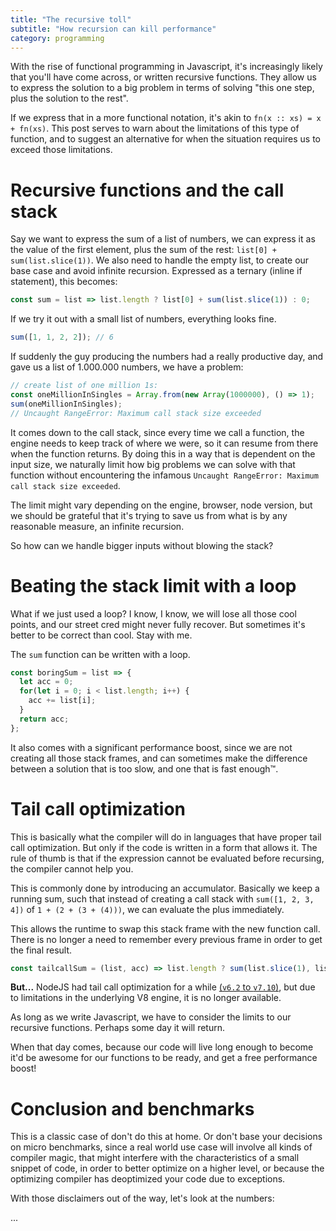 ```yaml
---
title: "The recursive toll"
subtitle: "How recursion can kill performance"
category: programming
---
```


With the rise of functional programming in Javascript, it's increasingly likely
that you'll have come across, or written recursive functions. They allow us to
express the solution to a big problem in terms of solving "this one step,
plus the solution to the rest".

If we express that in a more functional notation, it's akin to `fn(x :: xs) = x + fn(xs)`.
This post serves to warn about the limitations of this type of function, and to
suggest an alternative for when the situation requires us to exceed those limitations.

# Recursive functions and the call stack

Say we want to express the sum of a list of numbers, we can express it as the
value of the first element, plus the sum of the rest: `list[0] + sum(list.slice(1))`.
We also need to handle the empty list, to create our base case and avoid infinite
recursion. Expressed as a ternary (inline if statement), this becomes:

```js
const sum = list => list.length ? list[0] + sum(list.slice(1)) : 0;
```

If we try it out with a small list of numbers, everything looks fine.

```js
sum([1, 1, 2, 2]); // 6
```

If suddenly the guy producing the numbers had a really productive day, and gave us
a list of 1.000.000 numbers, we have a problem:

```js
// create list of one million 1s:
const oneMillionInSingles = Array.from(new Array(1000000), () => 1);
sum(oneMillionInSingles);
// Uncaught RangeError: Maximum call stack size exceeded
```

It comes down to the call stack, since every time we call a function, the engine
needs to keep track of where we were, so it can resume from there when the function
returns. By doing this in a way that is dependent on the input size, we naturally
limit how big problems we can solve with that function without encountering the
infamous `Uncaught RangeError: Maximum call stack size exceeded`.

The limit might vary depending on the engine, browser, node version, but we should
be grateful that it's trying to save us from what is by any reasonable measure,
an infinite recursion.

So how can we handle bigger inputs without blowing the stack?

# Beating the stack limit with a loop
What if we just used a loop? I know, I know, we will lose all those cool points,
and our street cred might never fully recover. But sometimes it's better to be
correct than cool. Stay with me.

The `sum` function can be written with a loop.

```js
const boringSum = list => {
  let acc = 0;
  for(let i = 0; i < list.length; i++) {
    acc += list[i];
  }
  return acc;
};
```

It also comes with a significant performance boost, since we are not creating all
those stack frames, and can sometimes make the difference between a solution
that is too slow, and one that is fast enough™.

# Tail call optimization
This is basically what the compiler will do in languages that have proper tail
call optimization. But only if the code is written in a form that allows it.
The rule of thumb is that if the expression cannot be evaluated before recursing,
the compiler cannot help you.

This is commonly done by introducing an accumulator. Basically we keep a running sum,
such that instead of creating a call stack with `sum([1, 2, 3, 4])` of
`1 + (2 + (3 + (4)))`, we can evaluate the plus immediately.

This allows the runtime to swap this stack frame with the new function call.
There is no longer a need to remember every previous frame in order to get the
final result.

```js
const tailcallSum = (list, acc) => list.length ? sum(list.slice(1), list[0] + acc) : acc;
```

**But...** NodeJS had tail call optimization for a while
[(`v6.2` to `v7.10`)][stackoverflow-tco], but due to limitations in the
underlying V8 engine, it is no longer available.

As long as we write Javascript, we have to consider the limits
to our recursive functions. Perhaps some day it will return.

When that day comes, because our code will live long enough to become
it'd be awesome for our functions to be ready, and get a free
performance boost!

# Conclusion and benchmarks
This is a classic case of don't do this at home. Or don't base your decisions on
micro benchmarks, since a real world use case will involve all kinds of
compiler magic, that might interfere with the characteristics of a small snippet
of code, in order to better optimize on a higher level, or because the optimizing
compiler has deoptimized your code due to exceptions.

With those disclaimers out of the way, let's look at the numbers:

...

[stackoverflow-tco]: https://stackoverflow.com/questions/23260390/node-js-tail-call-optimization-possible-or-not#30369729
